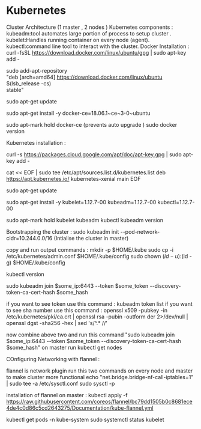 # Kubernetes
Cluster Architecture (1 master , 2 nodes )
Kubernetes components :
kubeadm:tool automates large portion of process to setup cluster .
kubelet:Handles running container on every node (agent).
kubectl:command line tool to interact with the cluster.
Docker Installation :
curl -fsSL https://download.docker.com/linux/ubuntu/gpg | sudo apt-key add -

sudo add-apt-repository \
   "deb [arch=amd64] https://download.docker.com/linux/ubuntu \
   $(lsb_release -cs) \
   stable"

sudo apt-get update

sudo apt-get install -y docker-ce=18.06.1~ce~3-0~ubuntu

sudo apt-mark hold docker-ce (prevents auto upgrade )
sudo docker version

Kubernetes installation :

curl -s https://packages.cloud.google.com/apt/doc/apt-key.gpg | sudo apt-key add -

cat << EOF | sudo tee /etc/apt/sources.list.d/kubernetes.list
deb https://apt.kubernetes.io/ kubernetes-xenial main
EOF

sudo apt-get update

sudo apt-get install -y kubelet=1.12.7-00 kubeadm=1.12.7-00 kubectl=1.12.7-00

sudo apt-mark hold kubelet kubeadm kubectl
kubeadm version

Bootstrapping the cluster :
sudo kubeadm init --pod-network-cidr=10.244.0.0/16 (Intialise the cluster in master)

copy and run output commands :
mkdir -p $HOME/.kube
sudo cp -i /etc/kubernetes/admin.conf $HOME/.kube/config
sudo chown $(id -u):$(id -g) $HOME/.kube/config

kubectl version

sudo kubeadm join $some_ip:6443 --token $some_token --discovery-token-ca-cert-hash $some_hash

if you want to see token use this command : kubeadm token list 
if you want to see sha number use this command :
openssl x509 -pubkey -in /etc/kubernetes/pki/ca.crt | openssl rsa -pubin -outform der 2>/dev/null | \
   openssl dgst -sha256 -hex | sed 's/^.* //'
   
   now combine above two and run this command "sudo kubeadm join $some_ip:6443 --token $some_token --discovery-token-ca-cert-hash $some_hash"
   on master run kubectl get nodes
   
   COnfiguring Networking with flannel :
   
   flannel is network plugin
  run this two commands on every node and master to make cluster more functional 
echo "net.bridge.bridge-nf-call-iptables=1" | sudo tee -a /etc/sysctl.conf
sudo sysctl -p

installation of flannel on master :
kubectl apply -f https://raw.githubusercontent.com/coreos/flannel/bc79dd1505b0c8681ece4de4c0d86c5cd2643275/Documentation/kube-flannel.yml

kubectl get pods -n kube-system
sudo systemctl status kubelet



